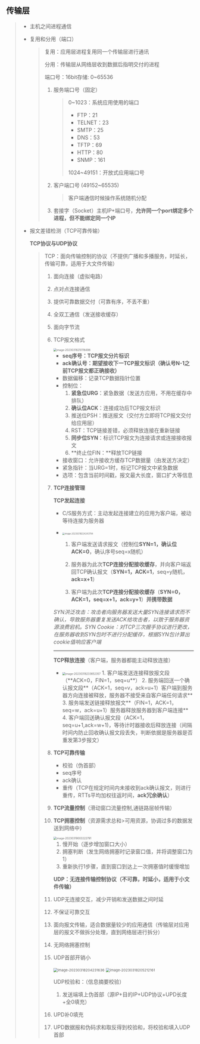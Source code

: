 ## 传输层

> - 主机之间进程通信
>
> - 复用和分用（端口）
>
>   > 复用：应用层进程复用同一个传输层进行通讯
>   >
>   > 分用：传输层从网络层收到数据后指明交付的进程
>   >
>   > 端口号：16bit存储: 0~65536
>   >
>   > 1. 服务端口号（固定）
>   >
>   >    > 0~1023：系统应用使用的端口
>   >    >
>   >    > - FTP：21
>   >    > - TELNET：23
>   >    > - SMTP：25
>   >    > - DNS：53
>   >    > - TFTP：69
>   >    > - HTTP：80
>   >    > - SNMP：161
>   >    >
>   >    > 1024~49151：开放式应用端口号
>   >
>   > 2. 客户端口号 (49152~65535)
>   >
>   >    > 客户端通信时候操作系统随机分配
>   >
>   > 3. 套接字（Socket）主机IP+端口号，**允许同一个port绑定多个进程，但不能绑定同一个IP**
>
> - 报文差错检测（TCP可靠传输）
>
>   
>
>   **TCP协议与UDP协议**
>
>   > TCP：面向传输控制的协议（不提供广播和多播服务，时延长，传输可靠，适用于大文件传输）
>   >
>   > 1. 面向连接（虚拟电路）
>   >
>   > 2. 点对点连接通信
>   >
>   > 3. 提供可靠数据交付（可靠有序，不丢不重）
>   >
>   > 4. 全双工通信（发送接收缓存）
>   >
>   > 5. 面向字节流
>   >
>   > 6. TCP报文格式
>   >
>   >    <img src="image-20230318210116496.png" alt="image-20230318210116496" style="zoom:50%;" /> 
>   >
>   >    - **seq序号：TCP报文分片标识**
>   >    - **ack确认号：期望接收下一TCP报文标识（确认号N-1之前TCP报文都正确接收）**
>   >    - 数据偏移：记录TCP数据指针位置
>   >    - 控制位：
>   >      1. **紧急位URG**：紧急数据（发送方应用，不用在缓存中排队）
>   >      2. **确认位ACK**：连接成功后TCP报文标识
>   >      3. 推送位PSH：推送报文（交付方立即将TCP报文交付给应用层）
>   >      4. RST：TCP链接差错，必须释放连接在重新链接
>   >      5. **同步位SYN**：标识TCP报文为连接请求或连接接收报文
>   >      6. **终止位FIN：**释放TCP链接
>   >    - 接收窗口：允许接收方缓存TCP数据量（由发送方决定）
>   >    - 紧急指针：当URG=1时，标记TCP报文中紧急数据
>   >    - 选项：包含当前时间戳，报文最大长度，窗口扩大等信息
>   >
>   > 7. **TCP连接管理**
>   >
>   >    **TCP发起连接**
>   >
>   >    - C/S服务方式：主动发起连接建立的应用为客户端，被动等待连接为服务器
>   >
>   >    - <img src="image-20230318224243794.png" alt="image-20230318224243794" style="zoom:40%;" />  
>   >
>   >      1. 客户端发送请求报文（控制位**SYN=1，确认位ACK=0**，确认序号seq=x随机）
>   >
>   >      2. 服务器为此次**TCP连接分配接收缓存**，并向客户端返回TCP确认报文（**SYN=1，ACK=1**，seq=y随机，**ack=x+1**）
>   >
>   >      3. 客户端为此次**TCP连接分配接收缓存**（**SYN=0，ACK=1，seq=x+1，ack=y+1**）**并携带数据**
>   >
>   >    *SYN洪泛攻击：攻击者向服务器发送大量SYN连接请求而不确认，导致服务器重复发送ACK给攻击者，以致于服务器资源浪费宕机。SYN Cookie：对TCP三次握手协议进行更改，在服务器收到SYN包时不进行分配缓存，根据SYN包计算出cookie值响应客户端*
>   >
>   >    ---
>   >
>   >    **TCP释放连接**（客户端，服务器都能主动释放连接）
>   >
>   >    - <img src="image-20230318233652357.png" alt="image-20230318233652357" style="zoom:50%;" />  
>   >      1. 客户端发送连接释放报文段（**ACK=0，FIN=1，seq=u**）
>   >      2. 服务端回送一个确认报文段**（ACK=1，seq=v，ack=u+1）客户端到服务器方向连接被释放，服务器不接受来自客户端任何请求**
>   >      3. 服务端发送链接释放报文**（FIN=1，ACK=1，seq=w，ack=u+1）服务器释放服务器到客户端连接**
>   >      4. 客户端回送确认报文段（ACK=1，seq=u+1,ack=w+1)，等待计时器接收后释放连接（间隔时间内防止回收确认报文段丢失，判断依据是服务器是否重发第3步报文）
>   >
>   > 8. **TCP可靠传输**
>   >
>   >    - 校验（伪首部）
>   >    - seq序号
>   >    - ack确认
>   >    - 重传（TCP在规定时间内未接收到ack确认报文，则进行重传，RTTs平均加权往返时间，**ack冗余确认**）
>   >
>   > 9. **TCP流量控制**（滑动窗口流量控制,通链路层帧传输）
>   >
>   >    
>   >
>   > 10. **TCP拥塞控制**（资源需求总和>可用资源，协调过多的数据发送到网络中）
>   >
>   >     <img src="image-20230319003222791.png" alt="image-20230319003222791" style="zoom:50%;" /> 
>   >
>   >     1. 慢开始（逐步增加窗口大小）
>   >     2. 拥塞判断（发生网络拥塞时记录窗口值，并将调整窗口为1）
>   >     3. 重新执行1步骤，直到窗口到达上一次拥塞值时缓慢增加
>   >
>   >     
>   >
>   >     **UDP：无连接传输控制协议（不可靠，时延小，适用于小文件传输）**
>   >
>   >  1. UDP无连接交互，减少开销和发送数据之间时延
>   >
>   > 2. 不保证可靠交互
>   >
>   > 3. 面向报文传输，适合数据量较少的应用通信（传输层对应用层的报文不做拆分处理，直到网络层进行拆分）
>   >
>   > 4. 无网络拥塞控制
>   >
>   > 5. UDP首部开销小
>   >
>   >    <img src="image-20230318204231636.png" alt="image-20230318204231636" style="zoom:67%;" /> 
>   >
>   >    <img src="image-20230318205212161.png" alt="image-20230318205212161" style="zoom:67%;" /> 
>   >
>   >    UDP校验和：（信息摘要校验）
>   >
>   >    1. 发送端填上伪首部（源IP+目的IP+UDP协议+UPD长度+全0填充）
>   >   2. UPD补0填充
>   >    3. UPD数据报和伪码求和取反得到校验和，将校验和填入UDP首部
> 

